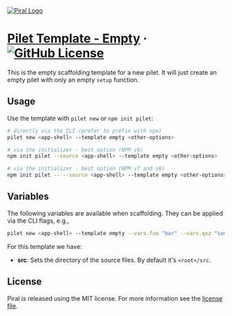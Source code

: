 [![Piral Logo](https://github.com/smapiot/piral/raw/main/docs/assets/logo.png)](https://piral.io)

# [Pilet Template - Empty](https://piral.io) &middot; [![GitHub License](https://img.shields.io/badge/license-MIT-blue.svg)](https://github.com/smapiot/piral/blob/main/LICENSE)

This is the empty scaffolding template for a new pilet. It will just create an empty pilet with only an empty `setup` function.

## Usage

Use the template with `pilet new` or `npm init pilet`:

```sh
# directly via the CLI (prefer to prefix with npx)
pilet new <app-shell> --template empty <other-options>

# via the initializer - best option (NPM v6)
npm init pilet --source <app-shell> --template empty <other-options>

# via the initializer - best option (NPM v7 and v8)
npm init pilet -- --source <app-shell> --template empty <other-options>
```

## Variables

The following variables are available when scaffolding. They can be applied via the CLI flags, e.g.,

```sh
pilet new <app-shell> --template empty --vars.foo "bar" --vars.qxz "something else"
```

For this template we have:

- **src**: Sets the directory of the source files. By default it's `<root>/src`.

## License

Piral is released using the MIT license. For more information see the [license file](./LICENSE).

